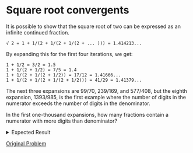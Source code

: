 # Square root convergents

It is possible to show that the square root of two can be expressed as an infinite continued fraction.

```
√ 2 = 1 + 1/(2 + 1/(2 + 1/(2 + ... ))) = 1.414213...
```

By expanding this for the first four iterations, we get:

```
1 + 1/2 = 3/2 = 1.5
1 + 1/(2 + 1/2) = 7/5 = 1.4
1 + 1/(2 + 1/(2 + 1/2)) = 17/12 = 1.41666...
1 + 1/(2 + 1/(2 + 1/(2 + 1/2))) = 41/29 = 1.41379...
```

The next three expansions are 99/70, 239/169, and 577/408, but the eighth expansion, 1393/985, is the first example where the number of digits in the numerator exceeds the number of digits in the denominator.

In the first one-thousand expansions, how many fractions contain a numerator with more digits than denominator?

<details> 
<summary>Expected Result</summary>
<pre>
</pre>
</details>

[Original Problem](https://projecteuler.net/problem=57)
